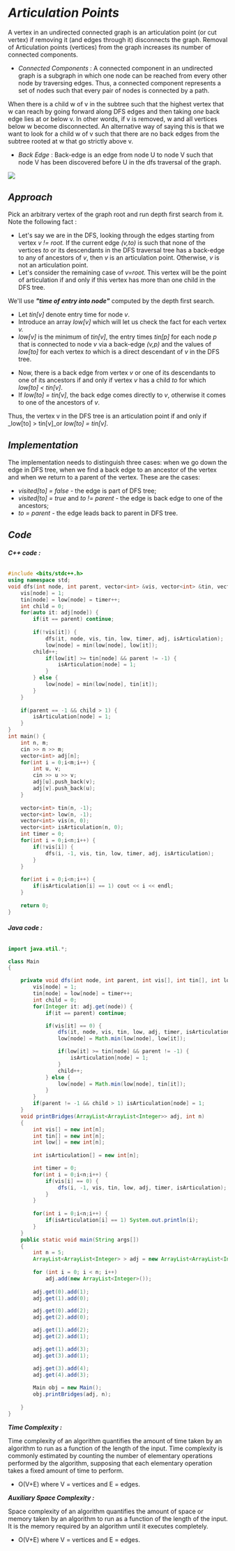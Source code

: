 # ***Articulation Points***

A vertex in an undirected connected graph is an articulation point (or cut vertex) if removing it (and edges through it) disconnects the graph. Removal of Articulation
points (vertices) from the graph increases its number of connected components.  

  * _Connected Components_ : A connected component in an undirected graph is a subgraph in which one node can be reached from every other node by traversing edges. 
    Thus, a connected component represents a set of nodes such that every pair of nodes is connected by a path.

When there is a child w of v in the subtree such that the highest vertex that w can reach by going forward along DFS edges and then taking *one* back edge 
lies at or below v. In other words, if v is removed, w and all vertices below w become disconnected. An alternative way of saying this is that 
we want to look for a child w of v such that there are no back edges from the subtree rooted at w that go strictly above v.

  * _Back Edge_ : Back-edge is an edge from node U to node V such that node V has been discovered before U in the dfs traversal of the graph.
  <img src="https://notes.eddyerburgh.me/assets/img/data-structures-and-algorithms/algorithms/graph-traversal/tree-edge-and-back-edge.svg">

## ***Approach***

Pick an arbitrary vertex of the graph root and run depth first search from it. Note the following fact :
- Let's say we are in the DFS, looking through the edges starting from vertex _v != root._ If the current edge _(v,to)_ is such that none of the vertices
  _to_ or its descendants in the DFS traversal tree has a back-edge to any of ancestors of _v_, then _v_ is an articulation point. Otherwise, _v_ is not an 
  articulation point.
- Let's consider the remaining case of _v=root._ This vertex will be the point of articulation if and only if this vertex has more than one child in the DFS tree.

 We'll use _**"time of entry into node"**_ computed by the depth first search.
 
 -  Let _tin[v]_ denote entry time for node _v_.
 -  Introduce an array _low[v]_ which will let us check the fact for each vertex _v._ 
 -  _low[v]_ is the minimum of _tin[v]_, the entry times _tin[p]_ for each node _p_ that is connected to node _v_ via a back-edge _(v,p)_ and the values of _low[to]_ 
    for each vertex _to_ which is a direct descendant of _v_ in the DFS tree.
    
* Now, there is a back edge from vertex _v_ or one of its descendants to one of its ancestors if and only if vertex _v_ has a child _to_ for which _low[to] < tin[v]_.
* If _low[to] = tin[v]_, the back edge comes directly to _v_, otherwise it comes to one of the ancestors of _v_. 

Thus, the vertex v in the DFS tree is an articulation point if and only if _low[to] > tin[v]_or _low[to] = tin[v]_.

## ***Implementation***

The implementation needs to distinguish three cases: when we go down the edge in DFS tree, when we find a back edge to an ancestor of the vertex 
and when we return to a parent of the vertex. These are the cases:

- _visited[to] = false_ - the edge is part of DFS tree;
- _visited[to] = true_ and _to != parent_  - the edge is back edge to one of the ancestors;
- _to = parent_  - the edge leads back to parent in DFS tree.

## ***Code***

#### *C++ code :*

```cpp

#include <bits/stdc++.h>
using namespace std;
void dfs(int node, int parent, vector<int> &vis, vector<int> &tin, vector<int> &low, int &timer, vector<int> adj[], vector<int> &isArticulation) {
    vis[node] = 1; 
    tin[node] = low[node] = timer++;
    int child = 0; 
    for(auto it: adj[node]) {
        if(it == parent) continue;
        
        if(!vis[it]) {
            dfs(it, node, vis, tin, low, timer, adj, isArticulation); 
            low[node] = min(low[node], low[it]); 
	    child++; 
            if(low[it] >= tin[node] && parent != -1) {
                isArticulation[node] = 1; 
            }
        } else {
            low[node] = min(low[node], tin[it]); 
        }
    }
    
    if(parent == -1 && child > 1) {
        isArticulation[node] = 1; 
    }
}
int main() {
    int n, m;
    cin >> n >> m; 
	vector<int> adj[n]; 
	for(int i = 0;i<m;i++) {
	    int u, v;
	    cin >> u >> v; 
	    adj[u].push_back(v);
	    adj[v].push_back(u); 
	}
	
	vector<int> tin(n, -1);
	vector<int> low(n, -1); 
	vector<int> vis(n, 0);
	vector<int> isArticulation(n, 0); 
	int timer = 0; 
	for(int i = 0;i<n;i++) {
	    if(!vis[i]) {
	        dfs(i, -1, vis, tin, low, timer, adj, isArticulation); 
	    }
	}
	
	for(int i = 0;i<n;i++) {
	    if(isArticulation[i] == 1) cout << i << endl;
	}
	
	return 0;
}

```


#### *Java code :*

```java

import java.util.*; 

class Main
{

	private void dfs(int node, int parent, int vis[], int tin[], int low[], ArrayList<ArrayList<Integer>> adj, int timer, int isArticulation[]) {
		vis[node] = 1; 
		tin[node] = low[node] = timer++; 
		int child = 0; 
		for(Integer it: adj.get(node)) {
			if(it == parent) continue; 

			if(vis[it] == 0) {
				dfs(it, node, vis, tin, low, adj, timer, isArticulation); 
				low[node] = Math.min(low[node], low[it]); 

				if(low[it] >= tin[node] && parent != -1) {
					isArticulation[node] = 1;  
				}
				child++; 
			} else {
				low[node] = Math.min(low[node], tin[it]); 
			}
		}
		if(parent != -1 && child > 1) isArticulation[node] = 1;  
	}
    void printBridges(ArrayList<ArrayList<Integer>> adj, int n)
    {
        int vis[] = new int[n]; 
        int tin[] = new int[n];
        int low[] = new int[n]; 
        
        int isArticulation[] = new int[n];

        int timer = 0; 
        for(int i = 0;i<n;i++) {
        	if(vis[i] == 0) {
        		dfs(i, -1, vis, tin, low, adj, timer, isArticulation); 
        	}
        }
        
        for(int i = 0;i<n;i++) {
            if(isArticulation[i] == 1) System.out.println(i); 
        }
    }
    public static void main(String args[])
    {
        int n = 5;
        ArrayList<ArrayList<Integer> > adj = new ArrayList<ArrayList<Integer> >();
		
		for (int i = 0; i < n; i++) 
			adj.add(new ArrayList<Integer>());
			
		adj.get(0).add(1);
		adj.get(1).add(0);

		adj.get(0).add(2);
		adj.get(2).add(0);

		adj.get(1).add(2);
		adj.get(2).add(1);

		adj.get(1).add(3);
		adj.get(3).add(1);

		adj.get(3).add(4);
		adj.get(4).add(3);
			
		Main obj = new Main(); 
		obj.printBridges(adj, n); 
		
    }
}

```

***Time Complexity :*** 

Time complexity of an algorithm quantifies the amount of time taken by an algorithm to run as a function of the length of the input. Time complexity is 
commonly estimated by counting the number of elementary operations performed by the algorithm, supposing that each elementary operation takes a fixed amount 
of time to perform.

 * O(V+E) where V = vertices and E = edges.

***Auxiliary Space Complexity :*** 

Space complexity of an algorithm quantifies the amount of space or memory taken by an algorithm to run as a function of the length of the input. 
It is the memory required by an algorithm until it executes completely.

 * O(V+E) where V = vertices and E = edges.










